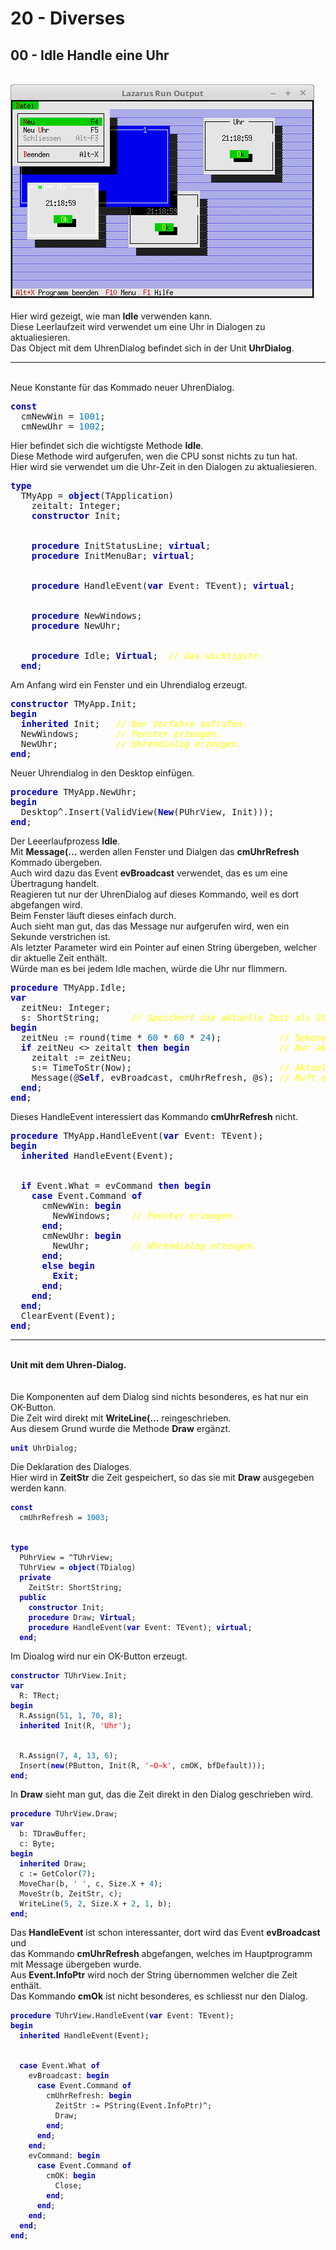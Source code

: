 # 20 - Diverses
## 00 - Idle Handle eine Uhr
<br>
<img src="image.png" alt="Selfhtml"><br><br>
Hier wird gezeigt, wie man <b>Idle</b> verwenden kann.<br>
Diese Leerlaufzeit wird verwendet um eine Uhr in Dialogen zu aktualiesieren.<br>
Das Object mit dem UhrenDialog befindet sich in der Unit <b>UhrDialog</b>.<br>
<hr><br>
Neue Konstante für das Kommado neuer UhrenDialog.<br>
<pre><code=pascal><b><font color="0000BB">const</font></b>
  cmNewWin = <font color="#0077BB">1001</font>;
  cmNewUhr = <font color="#0077BB">1002</font>;</code></pre>
Hier befindet sich die wichtigste Methode <b>Idle</b>.<br>
Diese Methode wird aufgerufen, wen die CPU sonst nichts zu tun hat.<br>
Hier wird sie verwendet um die Uhr-Zeit in den Dialogen zu aktualiesieren.<br>
<pre><code=pascal><b><font color="0000BB">type</font></b>
  TMyApp = <b><font color="0000BB">object</font></b>(TApplication)
    zeitalt: Integer;
    <b><font color="0000BB">constructor</font></b> Init;
<br>
    <b><font color="0000BB">procedure</font></b> InitStatusLine; <b><font color="0000BB">virtual</font></b>;
    <b><font color="0000BB">procedure</font></b> InitMenuBar; <b><font color="0000BB">virtual</font></b>;
<br>
    <b><font color="0000BB">procedure</font></b> HandleEvent(<b><font color="0000BB">var</font></b> Event: TEvent); <b><font color="0000BB">virtual</font></b>;
<br>
    <b><font color="0000BB">procedure</font></b> NewWindows;
    <b><font color="0000BB">procedure</font></b> NewUhr;
<br>
    <b><font color="0000BB">procedure</font></b> Idle; <b><font color="0000BB">Virtual</font></b>;  <i><font color="#FFFF00">// Das wichtigste.</font></i>
  <b><font color="0000BB">end</font></b>;</code></pre>
Am Anfang wird ein Fenster und ein Uhrendialog erzeugt.<br>
<pre><code=pascal><b><font color="0000BB">constructor</font></b> TMyApp.Init;
<b><font color="0000BB">begin</font></b>
  <b><font color="0000BB">inherited</font></b> Init;   <i><font color="#FFFF00">// Der Vorfahre aufrufen.</font></i>
  NewWindows;       <i><font color="#FFFF00">// Fenster erzeugen.</font></i>
  NewUhr;           <i><font color="#FFFF00">// Uhrendialog erzeugen.</font></i>
<b><font color="0000BB">end</font></b>;</code></pre>
Neuer Uhrendialog in den Desktop einfügen.<br>
<pre><code=pascal><b><font color="0000BB">procedure</font></b> TMyApp.NewUhr;
<b><font color="0000BB">begin</font></b>
  Desktop^.Insert(ValidView(<b><font color="0000BB">New</font></b>(PUhrView, Init)));
<b><font color="0000BB">end</font></b>;</code></pre>
Der Leeerlaufprozess <b>Idle</b>.<br>
Mit <b>Message(...</b> werden allen Fenster und Dialgen das <b>cmUhrRefresh</b> Kommado übergeben.<br>
Auch wird dazu das Event <b>evBroadcast</b> verwendet, das es um eine Übertragung handelt.<br>
Reagieren tut nur der UhrenDialog auf dieses Kommando, weil es dort abgefangen wird.<br>
Beim Fenster läuft dieses einfach durch.<br>
Auch sieht man gut, das das Message nur aufgerufen wird, wen ein Sekunde verstrichen ist.<br>
Als letzter Parameter wird ein Pointer auf einen String übergeben, welcher dir aktuelle Zeit enthält.<br>
Würde man es bei jedem Idle machen, würde die Uhr nur flimmern.<br>
<pre><code=pascal><b><font color="0000BB">procedure</font></b> TMyApp.Idle;
<b><font color="0000BB">var</font></b>
  zeitNeu: Integer;
  s: ShortString;      <i><font color="#FFFF00">// Speichert die aktuelle Zeit als String.</font></i>
<b><font color="0000BB">begin</font></b>
  zeitNeu := round(time * <font color="#0077BB">60</font> * <font color="#0077BB">60</font> * <font color="#0077BB">24</font>);           <i><font color="#FFFF00">// Sekunden berechnen.</font></i>
  <b><font color="0000BB">if</font></b> zeitNeu <> zeitalt <b><font color="0000BB">then</font></b> <b><font color="0000BB">begin</font></b>                 <i><font color="#FFFF00">// Nur aktualliesieren wen ein Sek. vorbei.</font></i>
    zeitalt := zeitNeu;
    s:= TimeToStr(Now);                            <i><font color="#FFFF00">// Aktuelle Zeit als String.</font></i>
    Message(@<b><font color="0000BB">Self</font></b>, evBroadcast, cmUhrRefresh, @s); <i><font color="#FFFF00">// Ruft eigener HandleEvent auf.</font></i>
  <b><font color="0000BB">end</font></b>;
<b><font color="0000BB">end</font></b>;</code></pre>
Dieses HandleEvent interessiert das Kommando <b>cmUhrRefresh</b> nicht.<br>
<pre><code=pascal><b><font color="0000BB">procedure</font></b> TMyApp.HandleEvent(<b><font color="0000BB">var</font></b> Event: TEvent);
<b><font color="0000BB">begin</font></b>
  <b><font color="0000BB">inherited</font></b> HandleEvent(Event);
<br>
  <b><font color="0000BB">if</font></b> Event.What = evCommand <b><font color="0000BB">then</font></b> <b><font color="0000BB">begin</font></b>
    <b><font color="0000BB">case</font></b> Event.Command <b><font color="0000BB">of</font></b>
      cmNewWin: <b><font color="0000BB">begin</font></b>
        NewWindows;    <i><font color="#FFFF00">// Fenster erzeugen.</font></i>
      <b><font color="0000BB">end</font></b>;
      cmNewUhr: <b><font color="0000BB">begin</font></b>
        NewUhr;        <i><font color="#FFFF00">// Uhrendialog erzeugen.</font></i>
      <b><font color="0000BB">end</font></b>;
      <b><font color="0000BB">else</font></b> <b><font color="0000BB">begin</font></b>
        <b><font color="0000BB">Exit</font></b>;
      <b><font color="0000BB">end</font></b>;
    <b><font color="0000BB">end</font></b>;
  <b><font color="0000BB">end</font></b>;
  ClearEvent(Event);
<b><font color="0000BB">end</font></b>;</code></pre>
<hr><br>
<b>Unit mit dem Uhren-Dialog.</b><br>
<br><br>
Die Komponenten auf dem Dialog sind nichts besonderes, es hat nur ein OK-Button.<br>
Die Zeit wird direkt mit <b>WriteLine(...</b> reingeschrieben.<br>
Aus diesem Grund wurde die Methode <b>Draw</b> ergänzt.<br>
<pre><code><b><font color="0000BB">unit</font></b> UhrDialog;
</code></pre>
Die Deklaration des Dialoges.<br>
Hier wird in <b>ZeitStr</b> die Zeit gespeichert, so das sie mit <b>Draw</b> ausgegeben werden kann.<br>
<pre><code><b><font color="0000BB">const</font></b>
  cmUhrRefresh = <font color="#0077BB">1003</font>;
<br>
<b><font color="0000BB">type</font></b>
  PUhrView = ^TUhrView;
  TUhrView = <b><font color="0000BB">object</font></b>(TDialog)
  <b><font color="0000BB">private</font></b>
    ZeitStr: ShortString;
  <b><font color="0000BB">public</font></b>
    <b><font color="0000BB">constructor</font></b> Init;
    <b><font color="0000BB">procedure</font></b> Draw; <b><font color="0000BB">Virtual</font></b>;
    <b><font color="0000BB">procedure</font></b> HandleEvent(<b><font color="0000BB">var</font></b> Event: TEvent); <b><font color="0000BB">virtual</font></b>;
  <b><font color="0000BB">end</font></b>;
</code></pre>
Im Dioalog wird nur ein OK-Button erzeugt.<br>
<pre><code><b><font color="0000BB">constructor</font></b> TUhrView.Init;
<b><font color="0000BB">var</font></b>
  R: TRect;
<b><font color="0000BB">begin</font></b>
  R.Assign(<font color="#0077BB">51</font>, <font color="#0077BB">1</font>, <font color="#0077BB">70</font>, <font color="#0077BB">8</font>);
  <b><font color="0000BB">inherited</font></b> Init(R, <font color="#FF0000">'Uhr'</font>);
<br>
  R.Assign(<font color="#0077BB">7</font>, <font color="#0077BB">4</font>, <font color="#0077BB">13</font>, <font color="#0077BB">6</font>);
  Insert(<b><font color="0000BB">new</font></b>(PButton, Init(R, <font color="#FF0000">'~O~k'</font>, cmOK, bfDefault)));
<b><font color="0000BB">end</font></b>;
</code></pre>
In <b>Draw</b> sieht man gut, das die Zeit direkt in den Dialog geschrieben wird.<br>
<pre><code><b><font color="0000BB">procedure</font></b> TUhrView.Draw;
<b><font color="0000BB">var</font></b>
  b: TDrawBuffer;
  c: Byte;
<b><font color="0000BB">begin</font></b>
  <b><font color="0000BB">inherited</font></b> Draw;
  c := GetColor(<font color="#0077BB">7</font>);
  MoveChar(b, <font color="#FF0000">' '</font>, c, Size.X + <font color="#0077BB">4</font>);
  MoveStr(b, ZeitStr, c);
  WriteLine(<font color="#0077BB">5</font>, <font color="#0077BB">2</font>, Size.X + <font color="#0077BB">2</font>, <font color="#0077BB">1</font>, b);
<b><font color="0000BB">end</font></b>;
</code></pre>
Das <b>HandleEvent</b> ist schon interessanter, dort wird das Event <b>evBroadcast</b> und<br>
das Kommando <b>cmUhrRefresh</b> abgefangen, welches im Hauptprogramm mit Message übergeben wurde.<br>
Aus <b>Event.InfoPtr</b> wird noch der String übernommen welcher die Zeit enthält.<br>
Das Kommando <b>cmOk</b> ist nicht besonderes, es schliesst nur den Dialog.<br>
<pre><code><b><font color="0000BB">procedure</font></b> TUhrView.HandleEvent(<b><font color="0000BB">var</font></b> Event: TEvent);
<b><font color="0000BB">begin</font></b>
  <b><font color="0000BB">inherited</font></b> HandleEvent(Event);
<br>
  <b><font color="0000BB">case</font></b> Event.What <b><font color="0000BB">of</font></b>
    evBroadcast: <b><font color="0000BB">begin</font></b>
      <b><font color="0000BB">case</font></b> Event.Command <b><font color="0000BB">of</font></b>
        cmUhrRefresh: <b><font color="0000BB">begin</font></b>
          ZeitStr := PString(Event.InfoPtr)^;
          Draw;
        <b><font color="0000BB">end</font></b>;
      <b><font color="0000BB">end</font></b>;
    <b><font color="0000BB">end</font></b>;
    evCommand: <b><font color="0000BB">begin</font></b>
      <b><font color="0000BB">case</font></b> Event.Command <b><font color="0000BB">of</font></b>
        cmOK: <b><font color="0000BB">begin</font></b>
          Close;
        <b><font color="0000BB">end</font></b>;
      <b><font color="0000BB">end</font></b>;
    <b><font color="0000BB">end</font></b>;
  <b><font color="0000BB">end</font></b>;
<b><font color="0000BB">end</font></b>;
</code></pre>
<br>
